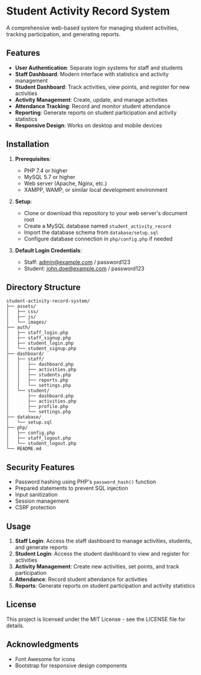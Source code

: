 # Student Activity Record System

A comprehensive web-based system for managing student activities, tracking participation, and generating reports.

## Features

- **User Authentication**: Separate login systems for staff and students
- **Staff Dashboard**: Modern interface with statistics and activity management
- **Student Dashboard**: Track activities, view points, and register for new activities
- **Activity Management**: Create, update, and manage activities
- **Attendance Tracking**: Record and monitor student attendance
- **Reporting**: Generate reports on student participation and activity statistics
- **Responsive Design**: Works on desktop and mobile devices

## Installation

1. **Prerequisites**:
   - PHP 7.4 or higher
   - MySQL 5.7 or higher
   - Web server (Apache, Nginx, etc.)
   - XAMPP, WAMP, or similar local development environment

2. **Setup**:
   - Clone or download this repository to your web server's document root
   - Create a MySQL database named `student_activity_record`
   - Import the database schema from `database/setup.sql`
   - Configure database connection in `php/config.php` if needed

3. **Default Login Credentials**:
   - Staff: admin@example.com / password123
   - Student: john.doe@example.com / password123

## Directory Structure

```
student-activity-record-system/
├── assets/
│   ├── css/
│   ├── js/
│   └── images/
├── auth/
│   ├── staff_login.php
│   ├── staff_signup.php
│   ├── student_login.php
│   └── student_signup.php
├── dashboard/
│   ├── staff/
│   │   ├── dashboard.php
│   │   ├── activities.php
│   │   ├── students.php
│   │   ├── reports.php
│   │   └── settings.php
│   └── student/
│       ├── dashboard.php
│       ├── activities.php
│       ├── profile.php
│       └── settings.php
├── database/
│   └── setup.sql
├── php/
│   ├── config.php
│   ├── staff_logout.php
│   └── student_logout.php
└── README.md
```

## Security Features

- Password hashing using PHP's `password_hash()` function
- Prepared statements to prevent SQL injection
- Input sanitization
- Session management
- CSRF protection

## Usage

1. **Staff Login**: Access the staff dashboard to manage activities, students, and generate reports
2. **Student Login**: Access the student dashboard to view and register for activities
3. **Activity Management**: Create new activities, set points, and track participation
4. **Attendance**: Record student attendance for activities
5. **Reports**: Generate reports on student participation and activity statistics

## License

This project is licensed under the MIT License - see the LICENSE file for details.

## Acknowledgments

- Font Awesome for icons
- Bootstrap for responsive design components

